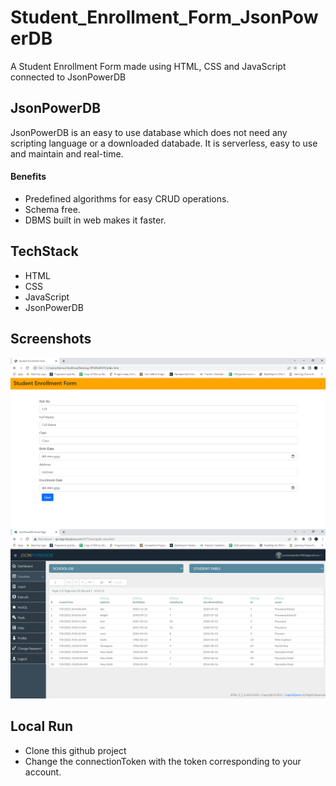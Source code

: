 # Student_Enrollment_Form_JsonPowerDB
A Student Enrollment Form made using HTML, CSS and JavaScript connected to JsonPowerDB
<h2> JsonPowerDB </h2>
JsonPowerDB is an easy to use database which does not need any scripting language or a downloaded databade. It is serverless, easy to use and maintain and real-time.
<h4>Benefits </h4>
<ul>
  <li>Predefined algorithms for easy CRUD operations.</li>
  <li>Schema free.</li>
  <li>DBMS built in web makes it faster. </li>
</ul>
<h2>TechStack</h2>
<ul>
  <li>HTML</li>
  <li>CSS</li>
  <li>JavaScript</li>
  <li>JsonPowerDB</li>
</ul>
<h2>Screenshots </h2>
<img src="Screenshot1.png">
<br>

<img src="Screenshot2.png">
<h2>Local Run</h2>
<ul>
  <li>Clone this github project</li>
  <li>Change the connectionToken with the token corresponding to your account.</li>
</ul>
